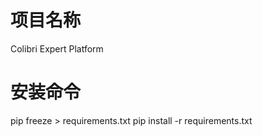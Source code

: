 # 项目名称

Colibri Expert Platform

# 安装命令
pip freeze > requirements.txt
pip install -r requirements.txt

